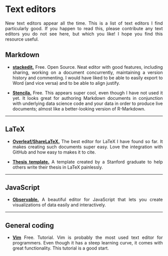 # Text editors

<div align="justify">

New text editors appear all the time. This is a list of text editors I find particularly good. If you happen to read this, please contribute any text editors you do not see here, but which you like! I hope you find this resource useful.

## Markdown

* **[stackedit.](https://stackedit.io/app#)** Free. Open Source. Neat editor with good features, including sharing, working on a document concurrently, maintaining a version history and commenting. I would have liked to be able to easily export to Word (and vice versa) and to be able to align justify.

* **[Stencila.](https://stenci.la/)** Free. This appears super cool, even though I have not used it yet. It looks great for authoring Markdown documents in conjunction with underlying data science code and your data in order to produce live documents; almost like a better-looking version of R-Markdown.


***


## LaTeX

* **[Overleaf/ShareLaTeX.](https://www.overleaf.com/)** The best editor for LaTeX I have found so far. It makes creating such documents super easy. Love the integration with GitHub and how easy to makes it to cite.

* **[Thesis template.](https://github.com/dcroote/stanford-thesis-example)** A template created by a Stanford graduate to help others write their thesis in LaTeX painlessly.


***

## JavaScript

* **[Observable.](https://observablehq.com/)** A beautiful editor for JavaScript that lets you create visualizations of data easily and interactively.



***


## General coding

* **[Vim](https://medium.com/better-programming/vim-isnt-that-scary-here-are-5-free-resources-you-can-use-to-learn-it-5bba109a7422)** Free. Tutorial. Vim is probably the most used text editor for programmers. Even though it has a steep learning curve, it comes with great functionality. This tutorial is a good start.

</div>
